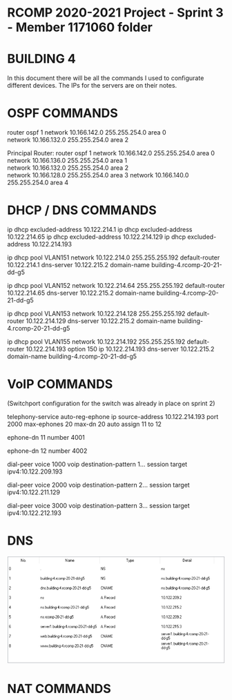 RCOMP 2020-2021 Project - Sprint 3 - Member 1171060 folder
===========================================
# BUILDING 4

In this document there will be all the commands I used to configurate different devices. The IPs for the servers are on their notes.

# OSPF COMMANDS #

router ospf 1
network 10.166.142.0 255.255.254.0 area 0  
network 10.166.132.0 255.255.254.0 area 2  

Principal Router:
router ospf 1
network 10.166.142.0 255.255.254.0 area 0  
network 10.166.136.0 255.255.254.0 area 1  
network 10.166.132.0 255.255.254.0 area 2  
network 10.166.128.0 255.255.254.0 area 3
network 10.166.140.0 255.255.254.0 area 4


# DHCP / DNS COMMANDS #

ip dhcp excluded-address 10.122.214.1
ip dhcp excluded-address 10.122.214.65
ip dhcp excluded-address 10.122.214.129
ip dhcp excluded-address 10.122.214.193

ip dhcp pool VLAN151
network 10.122.214.0 255.255.255.192
default-router 10.122.214.1
dns-server 10.122.215.2
domain-name building-4.rcomp-20-21-dd-g5

ip dhcp pool VLAN152
network 10.122.214.64 255.255.255.192
default-router 10.122.214.65
dns-server 10.122.215.2
domain-name building-4.rcomp-20-21-dd-g5

ip dhcp pool VLAN153
network 10.122.214.128 255.255.255.192
default-router 10.122.214.129
dns-server 10.122.215.2
domain-name building-4.rcomp-20-21-dd-g5

ip dhcp pool VLAN155
network 10.122.214.192 255.255.255.192
default-router 10.122.214.193
option 150 ip 10.122.214.193
dns-server 10.122.215.2
domain-name building-4.rcomp-20-21-dd-g5


# VoIP COMMANDS #
(Switchport configuration for the switch was already in place on sprint 2)

telephony-service
auto-reg-ephone
ip source-address 10.122.214.193 port 2000
max-ephones 20
max-dn 20
auto assign 11 to 12

ephone-dn 11
number 4001

ephone-dn 12
number 4002


dial-peer voice 1000 voip
destination-pattern 1...
session target ipv4:10.122.209.193

dial-peer voice 2000 voip
destination-pattern 2...
session target ipv4:10.122.211.129

dial-peer voice 3000 voip
destination-pattern 3...
session target ipv4:10.122.212.193


# DNS #

![DNS.png](DNS.png)


# NAT COMMANDS #
